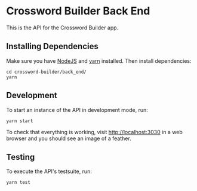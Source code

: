 # Crossword Builder Back End #

This is the API for the Crossword Builder app.


## Installing Dependencies ##

Make sure you have [NodeJS](https://nodejs.org/) and [yarn](https://yarnpkg.com/) installed.
Then install dependencies:
```
cd crossword-builder/back_end/
yarn
```


## Development ##

To start an instance of the API in development mode, run:
```
yarn start
```

To check that everything is working, visit [http://localhost:3030](http://localhost:3030) in a 
web browser and you should see an image of a feather.


## Testing ##

To execute the API's testsuite, run:
```
yarn test
```
